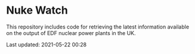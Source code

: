 # Nuke Watch

This repository includes code for retrieving the latest information available on the output of EDF nuclear power plants in the UK.

Last updated: 2021-05-22 00:28